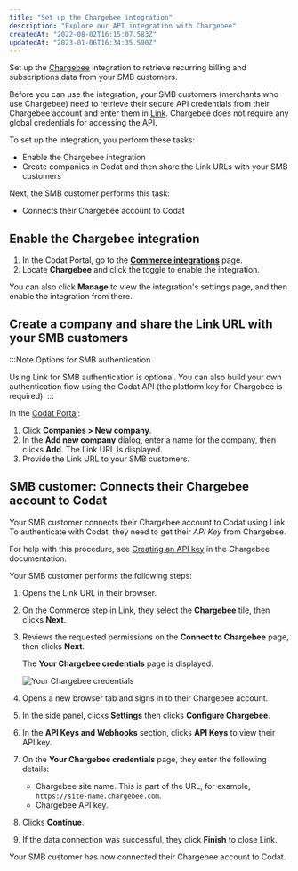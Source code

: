 ```yaml
---
title: "Set up the Chargebee integration"
description: "Explore our API integration with Chargebee"
createdAt: "2022-08-02T16:15:07.583Z"
updatedAt: "2023-01-06T16:34:35.590Z"
---
```


Set up the [Chargebee](/commerce-chargebee) integration to retrieve recurring billing and subscriptions data from your SMB customers.

Before you can use the integration, your SMB customers (merchants who use Chargebee) need to retrieve their secure API credentials from their Chargebee account and enter them in [Link](/auth-flow/overview). Chargebee does not require any global credentials for accessing the API.

To set up the integration, you perform these tasks:

- Enable the Chargebee integration
- Create companies in Codat and then share the Link URLs with your SMB customers

Next, the SMB customer performs this task:

- Connects their Chargebee account to Codat

## Enable the Chargebee integration

1. In the Codat Portal, go to the <a className="external" href="https://app.codat.io/settings/integrations/commerce" target="blank">**Commerce integrations**</a> page.
2. Locate **Chargebee** and click the toggle to enable the integration.

You can also click **Manage** to view the integration's settings page, and then enable the integration from there.

## Create a company and share the Link URL with your SMB customers

:::Note Options for SMB authentication

Using Link for SMB authentication is optional. You can also build your own authentication flow using the Codat API (the platform key for Chargebee is required).
:::

In the <a className="external" href="https://app.codat.io" target="_blank">Codat Portal</a>:

1. Click **Companies > New company**.
2. In the **Add new company** dialog, enter a name for the company, then clicks **Add**. The Link URL is displayed.
3. Provide the Link URL to your SMB customers.

## SMB customer: Connects their Chargebee account to Codat

Your SMB customer connects their Chargebee account to Codat using Link. To authenticate with Codat, they need to get their _API Key_ from Chargebee.

For help with this procedure, see <a className="external" href="https://www.chargebee.com/docs/2.0/api_keys.html#creating-an-api-key" target="_blank">Creating an API key</a> in the Chargebee documentation.

Your SMB customer performs the following steps:

1. Opens the Link URL in their browser.

2. On the Commerce step in Link, they select the **Chargebee** tile, then clicks **Next**.

3. Reviews the requested permissions on the **Connect to Chargebee** page, then clicks **Next**.

   The **Your Chargebee credentials** page is displayed.

   ![Your Chargebee credentials](/img/old/678461b-your-chargebee-credentials-final-masked.png "The Your Chargebee credentials page")

4. Opens a new browser tab and signs in to their Chargebee account.

5. In the side panel, clicks **Settings** then clicks **Configure Chargebee**.

6. In the **API Keys and Webhooks** section, clicks **API Keys** to view their API key.

7. On the **Your Chargebee credentials** page, they enter the following details:

   - Chargebee site name. This is part of the URL, for example, `https://site-name.chargebee.com`.
   - Chargebee API key.

8. Clicks **Continue**.

9. If the data connection was successful, they click **Finish** to close Link.

Your SMB customer has now connected their Chargebee account to Codat.
